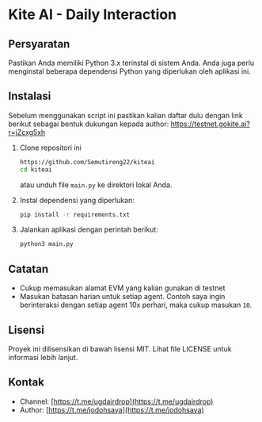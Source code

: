 # Kite AI - Daily Interaction

## Persyaratan

Pastikan Anda memiliki Python 3.x terinstal di sistem Anda. Anda juga perlu menginstal beberapa dependensi Python yang diperlukan oleh aplikasi ini.

## Instalasi

Sebelum menggunakan script ini pastikan kalian daftar dulu dengan link berikut sebagai bentuk dukungan kepada author:
https://testnet.gokite.ai?r=jZcxg5xh

1. Clone repositori ini
   ```bash
   https://github.com/Semutireng22/kiteai
   cd kiteai
   ```
   atau unduh file `main.py` ke direktori lokal Anda.
   
2. Instal dependensi yang diperlukan:
    ```bash
    pip install -r requirements.txt
    ```
    
3. Jalankan aplikasi dengan perintah berikut:
    ```bash
    python3 main.py
    ```
    
## Catatan
- Cukup memasukan alamat EVM yang kalian gunakan di testnet
- Masukan batasan harian untuk setiap agent. Contoh saya ingin berinteraksi dengan setiap agent 10x perhari, maka cukup masukan `10`.

## Lisensi

Proyek ini dilisensikan di bawah lisensi MIT. Lihat file LICENSE untuk informasi lebih lanjut.

## Kontak

- Channel: [https://t.me/ugdairdrop](https://t.me/ugdairdrop)
- Author: [https://t.me/jodohsaya](https://t.me/jodohsaya)
